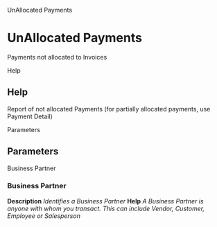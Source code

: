
UnAllocated Payments
# UnAllocated Payments


Payments not allocated to Invoices

Help
## Help

Report of not allocated Payments (for partially allocated payments, use Payment Detail)

Parameters
## Parameters


Business Partner
### Business Partner

**Description**
 *Identifies a Business Partner*
**Help**
 *A Business Partner is anyone with whom you transact.  This can include Vendor, Customer, Employee or Salesperson*
